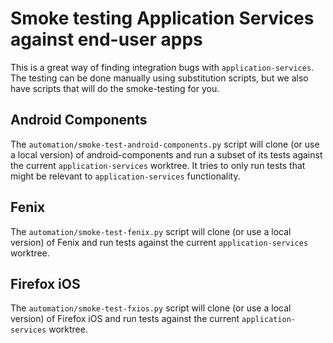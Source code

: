 # Smoke testing Application Services against end-user apps

This is a great way of finding integration bugs with `application-services`.
The testing can be done manually using substitution scripts, but we also have scripts that will do the smoke-testing for you.

## Android Components

The `automation/smoke-test-android-components.py` script will clone (or use a local version) of
android-components and run a subset of its tests against the current `application-services` worktree.
It tries to only run tests that might be relevant to `application-services` functionality.

## Fenix

The `automation/smoke-test-fenix.py` script will clone (or use a local version) of Fenix and
run tests against the current `application-services` worktree.

## Firefox iOS
The `automation/smoke-test-fxios.py` script will clone (or use a local version) of Firefox iOS and
run tests against the current `application-services` worktree.
